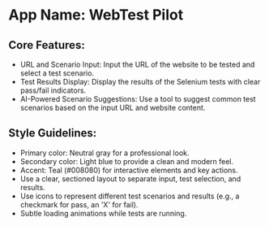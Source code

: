 # **App Name**: WebTest Pilot

## Core Features:

- URL and Scenario Input: Input the URL of the website to be tested and select a test scenario.
- Test Results Display: Display the results of the Selenium tests with clear pass/fail indicators.
- AI-Powered Scenario Suggestions: Use a tool to suggest common test scenarios based on the input URL and website content.

## Style Guidelines:

- Primary color: Neutral gray for a professional look.
- Secondary color: Light blue to provide a clean and modern feel.
- Accent: Teal (#008080) for interactive elements and key actions.
- Use a clear, sectioned layout to separate input, test selection, and results.
- Use icons to represent different test scenarios and results (e.g., a checkmark for pass, an 'X' for fail).
- Subtle loading animations while tests are running.